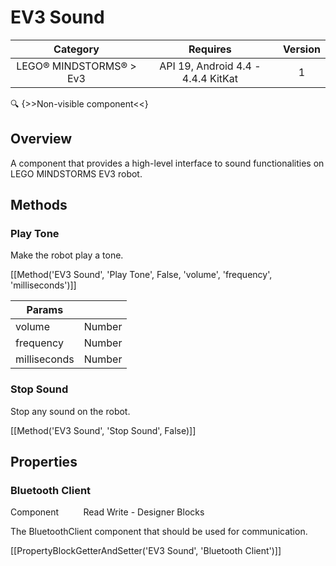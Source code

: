 # EV3 Sound

| Category | Requires | Version |
|:--------:|:-------:|:--------:|
|LEGO® MINDSTORMS® > Ev3|API 19, Android 4.4 - 4.4.4 KitKat|1|

:mag: {>>Non-visible component<<}

## Overview

A component that provides a high-level interface to sound functionalities on LEGO MINDSTORMS EV3 robot.

## Methods

### Play Tone

Make the robot play a tone.

[[Method('EV3 Sound', 'Play Tone', False, 'volume', 'frequency', 'milliseconds')]]

| Params | []() |
|--------|------|
|volume|<span class="chip chip-number">Number</span>|
|frequency|<span class="chip chip-number">Number</span>|
|milliseconds|<span class="chip chip-number">Number</span>|


### Stop Sound

Stop any sound on the robot.

[[Method('EV3 Sound', 'Stop Sound', False)]]

## Properties

### Bluetooth Client

<span class="chip chip-component">Component</span>&nbsp;&nbsp;&nbsp;&nbsp;&nbsp;&nbsp;&nbsp;&nbsp;&nbsp;&nbsp;<span class="chip chip-rw">Read</span> <span class="chip chip-rw">Write</span> - <span class="chip chip-bd">Designer</span> <span class="chip chip-bd">Blocks</span> 

The BluetoothClient component that should be used for communication.

[[PropertyBlockGetterAndSetter('EV3 Sound', 'Bluetooth Client')]]